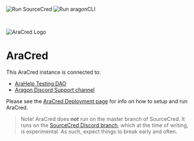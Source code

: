 ![Run SourceCred](https://github.com/aracred/AraCred/workflows/Run%20SourceCred/badge.svg)
![Run aragonCLI](https://github.com/aracred/AraCred/workflows/Run%20aragonCLI/badge.svg)

<br>

![AraCred Logo](https://avatars3.githubusercontent.com/u/63201387?s=200&v=4)

# AraCred

This AraCred instance is connected to:
- [AraHelp Testing DAO](https://mainnet.aragon.org/#/arahelptesting/)
- [Aragon Discord Support channel](https://discord.gg/NT5fNRp)

Please see the [AraCred Deployment page](https://aracred.github.io/website/docs/deploymentOverview/) for info on how to setup and run AraCred.

> Note! AraCred does **not** run on the master branch of SourceCred. It runs on the [SourceCred Discord branch](https://github.com/sourcecred/sourcecred/tree/discord), which at the time of writing, is experimental. As such, expect things to break early and often. 
